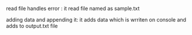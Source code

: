 read file handles error :
it read file named as sample.txt

adding data and appending it:
it adds data which is wrriten on console and adds to output.txt file
